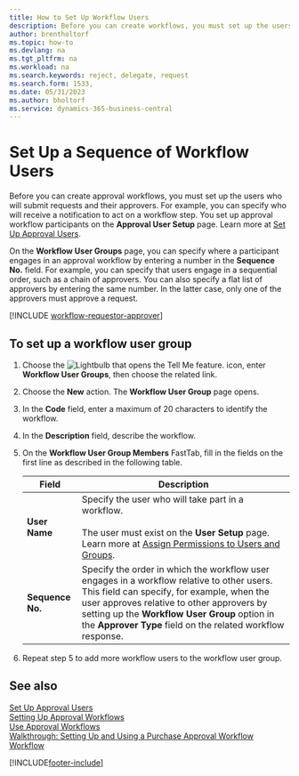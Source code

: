 ```yaml
---
title: How to Set Up Workflow Users
description: Before you can create workflows, you must set up the users who take part in them on the Approval User Setup page.
author: brentholtorf
ms.topic: how-to
ms.devlang: na
ms.tgt_pltfrm: na
ms.workload: na
ms.search.keywords: reject, delegate, request
ms.search.form: 1533,
ms.date: 05/31/2023
ms.author: bholtorf
ms.service: dynamics-365-business-central
---
```

# Set Up a Sequence of Workflow Users

Before you can create approval workflows, you must set up the users who will submit requests and their approvers. For example, you can specify who will receive a notification to act on a workflow step. You set up approval workflow participants on the **Approval User Setup** page. Learn more at [Set Up Approval Users](across-how-to-set-up-approval-users.md).

On the **Workflow User Groups** page, you can specify where a participant engages in an approval workflow by entering a number in the **Sequence No.** field. For example, you can specify that users engage in a sequential order, such as a chain of approvers. You can also specify a flat list of approvers by entering the same number. In the latter case, only one of the approvers must approve a request.

[!INCLUDE [workflow-requestor-approver](includes/workflow-requestor-approver.md)]

## To set up a workflow user group

1. Choose the ![Lightbulb that opens the Tell Me feature.](media/ui-search/search_small.png "Tell me what you want to do") icon, enter **Workflow User Groups**, then choose the related link.  
2. Choose the **New** action. The **Workflow User Group** page opens.  
3. In the **Code** field, enter a maximum of 20 characters to identify the workflow.  
4. In the **Description** field, describe the workflow.  
5. On the **Workflow User Group Members** FastTab, fill in the fields on the first line as described in the following table.  

   |Field|Description|
   |-----|-----------|
   |**User Name**|Specify the user who will take part in a workflow.<br /><br /> The user must exist on the **User Setup** page. Learn more at [Assign Permissions to Users and Groups](ui-define-granular-permissions.md).|
   |**Sequence No.**|Specify the order in which the workflow user engages in a workflow relative to other users. This field can specify, for example, when the user approves relative to other approvers by setting up the **Workflow User Group** option in the **Approver Type** field on the related workflow response.| 

6. Repeat step 5 to add more workflow users to the workflow user group.  

## See also

[Set Up Approval Users](across-how-to-set-up-approval-users.md)  
[Setting Up Approval Workflows](across-set-up-workflows.md)  
[Use Approval Workflows](across-use-workflows.md)  
[Walkthrough: Setting Up and Using a Purchase Approval Workflow](walkthrough-setting-up-and-using-a-purchase-approval-workflow.md)  
[Workflow](across-workflow.md)  

[!INCLUDE[footer-include](includes/footer-banner.md)]
